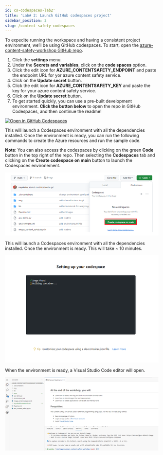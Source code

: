 ```yaml
---
id: cs-codespaces-lab2'
title: 'Lab# 2: Launch GitHub codespaces project'
sidebar_position: 2
slug: /content-safety-codespaces
---
```


To expedite running the workspace and having a consistent project environment, we’ll be using GitHub codespaces.
To start, open the [azure-content-safety-workshop GitHub repo](https://github.com/Azure-Samples/rai-content-safety-workshop).

1.  Click the **settings** menu.
2.  Under the **Secrets and variables**, click on the **code spaces** option.
3.  Click the edit icon for **AZURE_CONTENTSAFETY_ENDPOINT** and paste the endpoint URL for yor azure content safety service.
4.  Click on the **Update secret** button.
5.  Click the edit icon for **AZURE_CONTENTSAFETY_KEY** and paste the key for your azure content safety service.
6.  Click on the **Update secret** button.
7.  To get started quickly, you can use a pre-built development environment. **Click the button below** to open the repo in GitHub Codespaces, and then continue the readme!

[![Open in GitHub Codespaces](https://github.com/codespaces/badge.svg)](https://codespaces.new/Azure/rai-content-safety?quickstart=1)  

This will launch a Codespaces environment with all the dependencies installed.  Once the environment is ready, you can run the following commands to create the Azure resources and run the sample code.

**Note**: You can also access the codespaces by clicking on the green **Code** button in the top right of the repo.  Then selecting the **Codespaces** tab and clicking on the **Create codespace on main** button to launch the Codespaces environement.

![](/img/tutorial/cs-codespaces-tab.png)

This will launch a Codespaces environment with all the dependencies installed.  Once the environment is ready. This will take ~ 10 minutes.  

![](/img/tutorial/github-load-codespaces.png)

When the environment is ready, a Visual Studio Code editor will open.

![](/img/tutorial/cs-vsc-codespaces-cmd.png)



